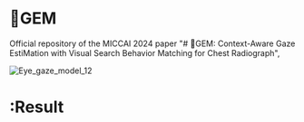 # :gem:GEM
Official repository of the MICCAI 2024 paper "# :gem:GEM: Context-Aware Gaze EstiMation with Visual Search Behavior Matching for Chest Radiograph",

![Eye_gaze_model_12](https://github.com/user-attachments/assets/0b82531c-2b97-446f-86bd-5798cd7d0d7b)


# :Result

